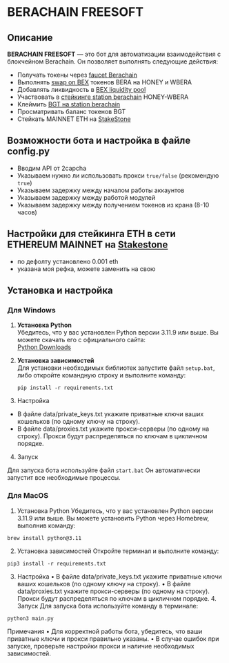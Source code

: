 # BERACHAIN FREESOFT

## Описание

**BERACHAIN FREESOFT** — это бот для автоматизации взаимодействия с блокчейном Berachain. Он позволяет выполнять следующие действия:

- Получать токены через [faucet Berachain](https://bartio.faucet.berachain.com/)
- Выполнять [swap on BEX](https://bartio.bex.berachain.com/swap) токенов BERA на HONEY и WBERA
- Добавлять ликвидность в [BEX liquidity pool](https://bartio.bex.berachain.com/add-liquidity/0xd28d852cbcc68dcec922f6d5c7a8185dbaa104b7)
- Участвовать в [стейкинге station berachain](https://bartio.station.berachain.com/gauge) HONEY-WBERA
- Клеймить [BGT на station berachain](https://bartio.station.berachain.com/gauge)
- Просматривать баланс токенов BGT
- Стейкать MAINNET ETH на [StakeStone](https://app.stakestone.io/u/vault/detail/bera?r=EB6E4)

## Возможности бота и настройка в файле config.py

- Вводим API от 2capcha
- Указываем нужно ли использовать прокси `true/false` (рекомендую `true`)
- Указываем задержку между началом работы аккаунтов
- Указываем задержку между работой модулей
- Указываем задержку между получением токенов из крана (8-10 часов)

## Настройки для стейкинга ETH в сети ETHEREUM MAINNET на [Stakestone](https://app.stakestone.io/)
- по дефолту установлено 0.001 eth
- указана моя рефка, можете заменить на свою

## Установка и настройка

### Для Windows

1. **Установка Python**  
   Убедитесь, что у вас установлен Python версии 3.11.9 или выше. Вы можете скачать его с официального сайта:  
   [Python Downloads](https://www.python.org/downloads/)

2. **Установка зависимостей**  
   Для установки необходимых библиотек запустите файл `setup.bat`, либо откройте командную строку и выполните команду:

   `pip install -r requirements.txt`


4.	Настройка
- В файле data/private_keys.txt укажите приватные ключи ваших кошельков (по одному ключу на строку).
- В файле data/proxies.txt укажите прокси-серверы (по одному на строку). Прокси будут распределяться по ключам в цикличном порядке.
4.	Запуск
  
Для запуска бота используйте файл `start.bat` Он автоматически запустит все необходимые процессы.

### Для MacOS
1.	Установка Python
Убедитесь, что у вас установлен Python версии 3.11.9 или выше. Вы можете установить Python через Homebrew, выполнив команду:

`brew install python@3.11`

  2.	Установка зависимостей
Откройте терминал и выполните команду:

`pip3 install -r requirements.txt`


3.	Настройка
	•	В файле data/private_keys.txt укажите приватные ключи ваших кошельков (по одному ключу на строку).
	•	В файле data/proxies.txt укажите прокси-серверы (по одному на строку). Прокси будут распределяться по ключам в цикличном порядке.
	4.	Запуск
Для запуска бота используйте команду в терминале:

`python3 main.py`



Примечания
	•	Для корректной работы бота, убедитесь, что ваши приватные ключи и прокси правильно указаны.
	•	В случае ошибок при запуске, проверьте настройки прокси и наличие необходимых зависимостей.
